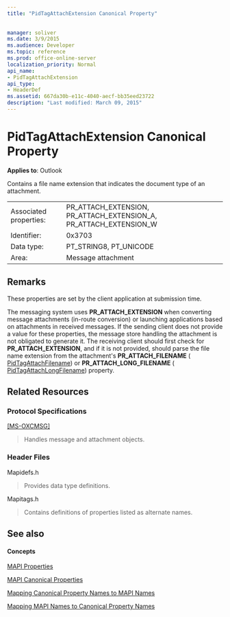 ```yaml
---
title: "PidTagAttachExtension Canonical Property"
 
 
manager: soliver
ms.date: 3/9/2015
ms.audience: Developer
ms.topic: reference
ms.prod: office-online-server
localization_priority: Normal
api_name:
- PidTagAttachExtension
api_type:
- HeaderDef
ms.assetid: 667da30b-e11c-4040-aecf-bb35eed23722
description: "Last modified: March 09, 2015"
---
```


# PidTagAttachExtension Canonical Property

  
  
**Applies to**: Outlook 
  
Contains a file name extension that indicates the document type of an attachment. 
  
|||
|:-----|:-----|
|Associated properties:  <br/> |PR_ATTACH_EXTENSION, PR_ATTACH_EXTENSION_A, PR_ATTACH_EXTENSION_W  <br/> |
|Identifier:  <br/> |0x3703  <br/> |
|Data type:  <br/> |PT_STRING8, PT_UNICODE  <br/> |
|Area:  <br/> |Message attachment  <br/> |
   
## Remarks

These properties are set by the client application at submission time. 
  
The messaging system uses **PR_ATTACH_EXTENSION** when converting message attachments (in-route conversion) or launching applications based on attachments in received messages. If the sending client does not provide a value for these properties, the message store handling the attachment is not obligated to generate it. The receiving client should first check for **PR_ATTACH_EXTENSION**, and if it is not provided, should parse the file name extension from the attachment's **PR_ATTACH_FILENAME** ( [PidTagAttachFilename](pidtagattachfilename-canonical-property.md)) or **PR_ATTACH_LONG_FILENAME** ( [PidTagAttachLongFilename](pidtagattachlongfilename-canonical-property.md)) property. 
  
## Related Resources

### Protocol Specifications

[[MS-OXCMSG]](http://msdn.microsoft.com/library/7fd7ec40-deec-4c06-9493-1bc06b349682%28Office.15%29.aspx)
  
> Handles message and attachment objects.
    
### Header Files

Mapidefs.h
  
> Provides data type definitions.
    
Mapitags.h
  
> Contains definitions of properties listed as alternate names.
    
## See also

#### Concepts

[MAPI Properties](mapi-properties.md)
  
[MAPI Canonical Properties](mapi-canonical-properties.md)
  
[Mapping Canonical Property Names to MAPI Names](mapping-canonical-property-names-to-mapi-names.md)
  
[Mapping MAPI Names to Canonical Property Names](mapping-mapi-names-to-canonical-property-names.md)

